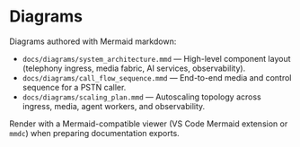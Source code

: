 # Diagrams

Diagrams authored with Mermaid markdown:

- `docs/diagrams/system_architecture.mmd` — High-level component layout (telephony ingress, media fabric, AI services, observability).
- `docs/diagrams/call_flow_sequence.mmd` — End-to-end media and control sequence for a PSTN caller.
- `docs/diagrams/scaling_plan.mmd` — Autoscaling topology across ingress, media, agent workers, and observability.

Render with a Mermaid-compatible viewer (VS Code Mermaid extension or `mmdc`) when preparing documentation exports.
